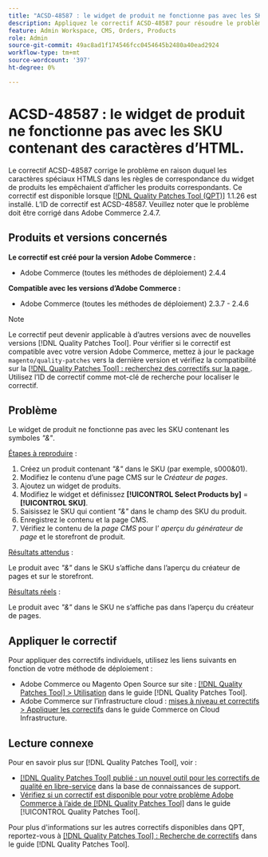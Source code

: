 ```yaml
---
title: "ACSD-48587 : le widget de produit ne fonctionne pas avec les SKU contenant des caractères d’HTML"
description: Appliquez le correctif ACSD-48587 pour résoudre le problème Adobe Commerce en raison duquel les caractères spéciaux HTMLS dans les règles de correspondance du widget de produits les empêchent d’afficher les produits correspondants.
feature: Admin Workspace, CMS, Orders, Products
role: Admin
source-git-commit: 49ac8ad1f174546fcc0454645b2480a40ead2924
workflow-type: tm+mt
source-wordcount: '397'
ht-degree: 0%

---
```


# ACSD-48587 : le widget de produit ne fonctionne pas avec les SKU contenant des caractères d’HTML.

Le correctif ACSD-48587 corrige le problème en raison duquel les caractères spéciaux HTMLS dans les règles de correspondance du widget de produits les empêchaient d’afficher les produits correspondants. Ce correctif est disponible lorsque [[!DNL Quality Patches Tool (QPT)]](https://experienceleague.adobe.com/en/docs/commerce-knowledge-base/kb/announcements/commerce-announcements/magento-quality-patches-released-new-tool-to-self-serve-quality-patches) 1.1.26 est installé. L’ID de correctif est ACSD-48587. Veuillez noter que le problème doit être corrigé dans Adobe Commerce 2.4.7.

## Produits et versions concernés

**Le correctif est créé pour la version Adobe Commerce :**

* Adobe Commerce (toutes les méthodes de déploiement) 2.4.4

**Compatible avec les versions d’Adobe Commerce :**

* Adobe Commerce (toutes les méthodes de déploiement) 2.3.7 - 2.4.6

>[!NOTE]
>
>Le correctif peut devenir applicable à d’autres versions avec de nouvelles versions [!DNL Quality Patches Tool]. Pour vérifier si le correctif est compatible avec votre version Adobe Commerce, mettez à jour le package `magento/quality-patches` vers la dernière version et vérifiez la compatibilité sur la [[!DNL Quality Patches Tool] : recherchez des correctifs sur la page ](https://experienceleague.adobe.com/tools/commerce-quality-patches/index.html). Utilisez l’ID de correctif comme mot-clé de recherche pour localiser le correctif.

## Problème

Le widget de produit ne fonctionne pas avec les SKU contenant les symboles *&quot;&amp;&quot;*.

<u>Étapes à reproduire</u> :

1. Créez un produit contenant *&quot;&amp;&quot;* dans le SKU (par exemple, s000&amp;01).
1. Modifiez le contenu d’une page CMS sur le *Créateur de pages*.
1. Ajoutez un widget de produits.
1. Modifiez le widget et définissez **[!UICONTROL Select Products by]** = **[!UICONTROL SKU]**.
1. Saisissez le SKU qui contient *&quot;&amp;&quot;* dans le champ des SKU du produit.
1. Enregistrez le contenu et la page CMS.
1. Vérifiez le contenu de la *page CMS* pour l’ *aperçu du générateur de page* et le storefront de produit.

<u>Résultats attendus</u> :

Le produit avec *&quot;&amp;&quot;* dans le SKU s’affiche dans l’aperçu du créateur de pages et sur le storefront.

<u>Résultats réels</u> :

Le produit avec *&quot;&amp;&quot;* dans le SKU ne s’affiche pas dans l’aperçu du créateur de pages.

## Appliquer le correctif

Pour appliquer des correctifs individuels, utilisez les liens suivants en fonction de votre méthode de déploiement :

* Adobe Commerce ou Magento Open Source sur site : [[!DNL Quality Patches Tool] > Utilisation](https://experienceleague.adobe.com/docs/commerce-operations/tools/quality-patches-tool/usage.html) dans le guide [!DNL Quality Patches Tool].
* Adobe Commerce sur l’infrastructure cloud : [mises à niveau et correctifs > Appliquer les correctifs](https://experienceleague.adobe.com/docs/commerce-cloud-service/user-guide/develop/upgrade/apply-patches.html) dans le guide Commerce on Cloud Infrastructure.

## Lecture connexe

Pour en savoir plus sur [!DNL Quality Patches Tool], voir :

* [[!DNL Quality Patches Tool] publié : un nouvel outil pour les correctifs de qualité en libre-service](https://experienceleague.adobe.com/en/docs/commerce-knowledge-base/kb/announcements/commerce-announcements/magento-quality-patches-released-new-tool-to-self-serve-quality-patches) dans la base de connaissances de support.
* [Vérifiez si un correctif est disponible pour votre problème Adobe Commerce à l’aide de  [!DNL Quality Patches Tool]](/help/tools/quality-patches-tool/patches-available-in-qpt/check-patch-for-magento-issue-with-magento-quality-patches.md) dans le guide [!UICONTROL Quality Patches Tool].


Pour plus d&#39;informations sur les autres correctifs disponibles dans QPT, reportez-vous à [[!DNL Quality Patches Tool] : Recherche de correctifs](https://experienceleague.adobe.com/tools/commerce-quality-patches/index.html) dans le guide [!DNL Quality Patches Tool].
